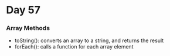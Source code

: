 # Day 57

### Array Methods
- toString(): converts an array to a string, and returns the result
- forEach(): calls a function for each array element
